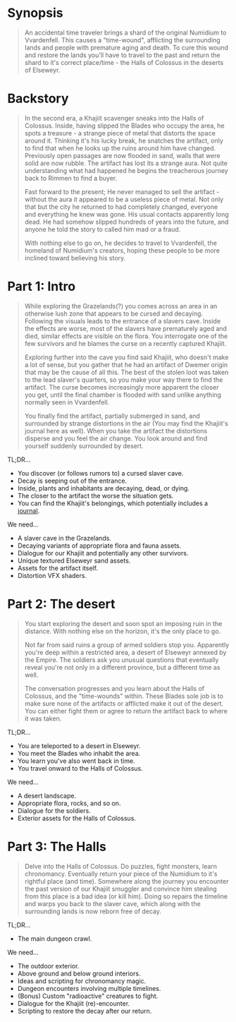 # Synopsis

>An accidental time traveler brings a shard of the original Numidium to Vvardenfell. This causes a "time-wound", afflicting the surrounding lands and people with premature aging and death. To cure this wound and restore the lands you'll have to travel to the past and return the shard to it's correct place/time - the Halls of Colossus in the deserts of Elseweyr.

# Backstory

>In the second era, a Khajiit scavenger sneaks into the Halls of Colossus. Inside, having slipped the Blades who occupy the area, he spots a treasure - a strange piece of metal that distorts the space around it. Thinking it's his lucky break, he snatches the artifact, only to find that when he looks up the ruins around him have changed. Previously open passages are now flooded in sand, walls that were solid are now rubble. The artifact has lost its a strange aura. Not quite understanding what had happened he begins the treacherous journey back to Rimmen to find a buyer.
>
>Fast forward to the present; He never managed to sell the artifact - without the aura it appeared to be a useless piece of metal. Not only that but the city he returned to had completely changed, everyone and everything he knew was gone. His usual contacts apparently long dead. He had somehow slipped hundreds of years into the future, and anyone he told the story to called him mad or a fraud.
>
>With nothing else to go on, he decides to travel to Vvardenfell, the homeland of Numidium's creators, hoping these people to be more inclined toward believing his story.

# Part 1: Intro

>While exploring the Grazelands(?) you comes across an area in an otherwise lush zone that appears to be cursed and decaying. Following the visuals leads to the entrance of a slavers cave. Inside the effects are worse, most of the slavers have prematurely aged and died, similar effects are visible on the flora. You interrogate one of the few survivors and he blames the curse on a recently captured Khajiit.
>
>Exploring further into the cave you find said Khajiit, who doesn't make a lot of sense, but you gather that he had an artifact of Dwemer origin that may be the cause of all this. The best of the stolen loot was taken to the lead slaver's quarters, so you make your way there to find the artifact. The curse becomes increasingly more apparent the closer you get, until the final chamber is flooded with sand unlike anything normally seen in Vvardenfell.
>
>You finally find the artifact, partially submerged in sand, and surrounded by strange distortions in the air (You may find the Khajiit's journal here as well). When you take the artifact the distortions disperse and you feel the air change. You look around and find yourself suddenly surrounded by desert.

TL;DR...
- You discover (or follows rumors to) a cursed slaver cave. 
- Decay is seeping out of the entrance.
- Inside, plants and inhabitants are decaying, dead, or dying. 
- The closer to the artifact the worse the situation gets.
- You can find the Khajiit's belongings, which potentially includes a [journal](writing/journal.md).

We need...
- A slaver cave in the Grazelands.
- Decaying variants of appropriate flora and fauna assets.
- Dialogue for our Khajiit and potentially any other survivors.
- Unique textured Elseweyr sand assets.
- Assets for the artifact itself.
- Distortion VFX shaders.

# Part 2: The desert
>You start exploring the desert and soon spot an imposing ruin in the distance. With nothing else on the horizon, it's the only place to go.
>
>Not far from said ruins a group of armed soldiers stop you. Apparently you're deep within a restricted area, a desert of Elseweyr annexed by the Empire. The soldiers ask you unusual questions that eventually reveal you're not only in a different province, but a different time as well.
>
>The conversation progresses and you learn about the Halls of Colossus, and the "time-wounds" within. These Blades sole job is to make sure none of the artifacts or afflicted make it out of the desert. You can either fight them or agree to return the artifact back to where it was taken.

TL;DR...
- You are teleported to a desert in Elseweyr.
- You meet the Blades who inhabit the area.
- You learn you've also went back in time.
- You travel onward to the Halls of Colossus.

We need...
- A desert landscape.
- Appropriate flora, rocks, and so on.
- Dialogue for the soldiers.
- Exterior assets for the Halls of Colossus.

# Part 3: The Halls
>Delve into the Halls of Colossus. Do puzzles, fight monsters, learn chronomancy. Eventually return your piece of the Numidium to it's rightful place (and time). Somewhere along the journey you encounter the past version of our Khajiit smuggler and convince him stealing from this place is a bad idea (or kill him). Doing so repairs the timeline and warps you back to the slaver cave, which along with the surrounding lands is now reborn free of decay.

TL;DR...
- The main dungeon crawl.

We need...
- The outdoor exterior.
- Above ground and below ground interiors.
- Ideas and scripting for chronomancy magic.
- Dungeon encounters involving multiple timelines.
- (Bonus) Custom "radioactive" creatures to fight.
- Dialogue for the Khajiit (re)-encounter.
- Scripting to restore the decay after our return.